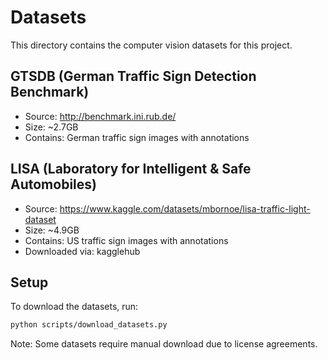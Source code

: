 # Datasets

This directory contains the computer vision datasets for this project.

## GTSDB (German Traffic Sign Detection Benchmark)
- Source: http://benchmark.ini.rub.de/
- Size: ~2.7GB
- Contains: German traffic sign images with annotations

## LISA (Laboratory for Intelligent & Safe Automobiles)
- Source: https://www.kaggle.com/datasets/mbornoe/lisa-traffic-light-dataset
- Size: ~4.9GB  
- Contains: US traffic sign images with annotations
- Downloaded via: kagglehub

## Setup
To download the datasets, run:
```bash
python scripts/download_datasets.py
```

Note: Some datasets require manual download due to license agreements.
